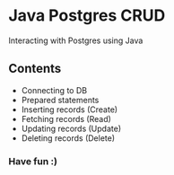 # Java Postgres CRUD

Interacting with Postgres using Java

## Contents

- Connecting to DB
- Prepared statements
- Inserting records (Create)
- Fetching records (Read)
- Updating records (Update)
- Deleting records (Delete)

### Have fun :)
